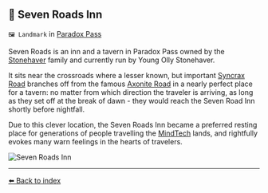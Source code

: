 ## 🍺 Seven Roads Inn

`🖼️ Landmark` in [Paradox Pass](https://zeithalt.github.io/r/paradox_pass.html)

Seven Roads is an inn and a tavern in Paradox Pass owned by the [Stonehaver](https://zeithalt.github.io/r/stonehavers) family and currently run by Young Olly Stonehaver.

It sits near the crossroads where a lesser known, but important [Syncrax Road](https://zeithalt.github.io/r/syncrax_road.html) branches off from the famous [Axonite Road](https://zeithalt.github.io/r/axonite_road.html) in a nearly perfect place for a tavern: no matter from which direction the traveler is arriving, as long as they set off at the break of dawn - they would reach the Seven Road Inn shortly before nightfall.

Due to this clever location, the Seven Roads Inn became a preferred resting place for generations of people travelling the [MindTech](https://zeithalt.github.io/r/mindtech_institute.html) lands, and rightfully evokes many warn feelings in the hearts of travelers.

![Seven Roads Inn](https://zeithalt.github.io/r/i/seven_roads_inn.png)

----------
[⬅️ Back to index](/index.md#1780_s)